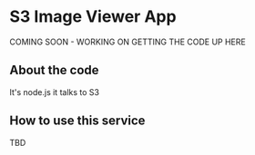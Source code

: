 # S3 Image Viewer App

COMING SOON - WORKING ON GETTING THE CODE UP HERE

## About the code
It's node.js it talks to S3

## How to use this service
TBD
